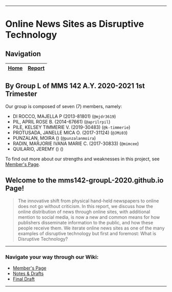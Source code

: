 ---
# Online News Sites as Disruptive Technology

## Navigation
| [Home](index) | [Report](report) |
| :---: | :---: |


## By Group L of MMS 142 A.Y. 2020-2021 1st Trimester
Our group is composed of seven (7) members, namely:
- DI ROCCO, MAJELLA P (2013-81801) (`@mjdr3619`)
- PIL, APRIL ROSE B. (2014-67661) (`@aprilrpil`)
- PILE, KELSEY TIMMERIE V. (2019-30483) (`@k-timmerie`)
- PROTUSADA, JANELLE MICA O. (2017-31124) (`@JMi03`)
- PUNZALAN, MOIRA () (`@punzalanmoira`)
- RADIN, MARJORIE IVANA MARIE C. (2017-30833) (`@mimcee`)
- QUILARIO, JEREMY () ()

To find out more about our strengths and weaknesses in this project, see [Member's Page](Members'-Page).

## Welcome to the mms142-groupL-2020.github.io Page!
>The innovative shift from physical hand-held newspapers to online does not go without criticism. In this report, we discuss how the online distribution of news through online sites, with additional mention to social media, is now a new and common means for how publishers disseminate information to the public, and how these people receive them. We iterate online news sites as one of the many examples of disruptive technology but first and foremost: What is Disruptive Technology?
***

### Navigate your way through our Wiki:
- [Member's Page](Members'-Page)
- [Notes & Drafts](Notes-&-Drafts-Page)
- [Final Draft](Final-Draft-Page)
***

